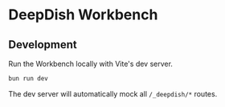 # DeepDish Workbench

## Development

Run the Workbench locally with Vite's dev server.

```sh
bun run dev
```

The dev server will automatically mock all `/_deepdish/*` routes.
